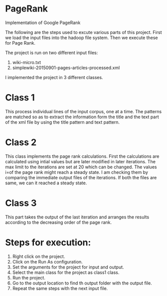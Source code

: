 # PageRank
Implementation of Google PageRank

The following are the steps used to excute various parts of this project.
First we load the input files into the hadoop file system.
Then we execute these for Page Rank.

The project is run on two different input files:
1. wiki-micro.txt
2. simplewiki-20150901-pages-articles-processed.xml

I implemented the project in 3 different classes. 



# Class 1

This process individual lines of the input corpus, one at a time.
The patterns are matched so as to extract the information form the title and the text part of the xml file by using the title pattern and text pattern.

# Class 2

This class implements the page rank calculations.
First the calculations are calculated using intial values but are later modified in later iterations.
The max limit to the iterations are set at 20 which can be changed. 
The values i=of the page rank might reach a steady state. I am checking them by comparing the immediate output files of the iterations. If both the files are same, we can it reached a steady state.


# Class 3

This part takes the output of the last iteration and arranges the results according to the decreasing order of the page rank.


# Steps for execution:

1. Right click on the project.
2. Click on the Run As configuration.
3. Set the arguments for the project for input and output.
4. Select the main class for the project as class1 class.
5. Run the project.
6. Go to the output location to find th output folder with the output file.
7. Repeat the same steps with the next input file.









